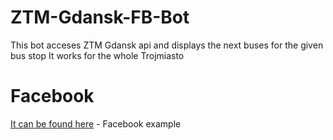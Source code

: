 # ZTM-Gdansk-FB-Bot
This bot acceses ZTM Gdansk api and displays the next buses for the given bus stop
It works for the whole Trojmiasto

# Facebook
[It can be found here](https://www.facebook.com/ProjektMarcinek-277517109529900/) - Facebook example
